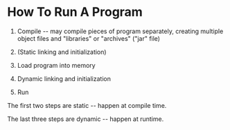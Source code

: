 # How To Run A Program

1. Compile -- may compile pieces of program separately, creating multiple object files and "libraries" or "archives" ("jar" file)

2. (Static linking and initialization)

3. Load program into memory

4. Dynamic linking and initialization

5. Run

The first two steps are static -- happen at compile time.

The last three steps are dynamic -- happen at runtime.